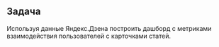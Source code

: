 ## Задача 

Используя данные Яндекс.Дзена построить дашборд с метриками взаимодействия пользователей с карточками статей.



